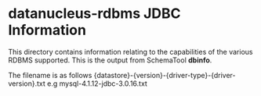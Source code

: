 # datanucleus-rdbms JDBC Information


This directory contains information relating to the capabilities of the various RDBMS supported.
This is the output from SchemaTool __dbinfo__.

The filename is as follows
{datastore}-{version}-{driver-type}-{driver-version}.txt
e.g mysql-4.1.12-jdbc-3.0.16.txt




